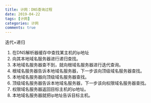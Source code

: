 ```yaml
---
title: 计网：DNS查询过程
date: 2019-04-22
tags: [计网]
categories: 计网
comments: true
---
```


迭代+递归

1. 在DNS解析器缓存中查找某主机的ip地址
2. 向其本地域名服务器进行递归查找。
3. 本地域名服务器查不到，就向根域名服务器进行迭代查询。
4. 根域名服务器告诉本地域名服务器，下一步该向顶级域名服务器查找。
5. 本地域名服务器向顶级域名服务器查找。
6. 顶级域名服务器告诉本地域名服务器，下一步该向权限域名服务器查找。
7. 权限域名服务器返回目标主机的ip地址。
8. 本地域名服务器就把ip地址告诉目标主机。

